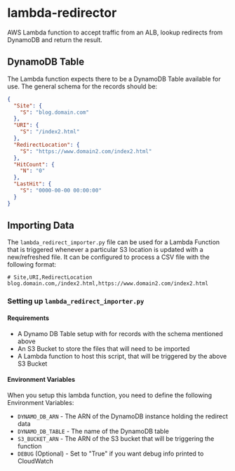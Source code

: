 # lambda-redirector

AWS Lambda function to accept traffic from an ALB, lookup redirects from DynamoDB and return the result.

## DynamoDB Table

The Lambda function expects there to be a DynamoDB Table available for use. The general schema for the records should be:

```json
{
  "Site": {
    "S": "blog.domain.com"
  },
  "URI": {
    "S": "/index2.html"
  },
  "RedirectLocation": {
    "S": "https://www.domain2.com/index2.html"
  },
  "HitCount": {
    "N": "0"
  },
  "LastHit": {
    "S": "0000-00-00 00:00:00"
  }
}
```

## Importing Data

The `lambda_redirect_importer.py` file can be used for a Lambda Function that is triggered whenever a particular S3 location is updated with a new/refreshed file. It can be configured to process a CSV file with the following format:

```csv
# Site,URI,RedirectLocation
blog.domain.com,/index2.html,https://www.domain2.com/index2.html
```

### Setting up `lambda_redirect_importer.py`

#### Requirements

- A Dynamo DB Table setup with for records with the schema mentioned above
- An S3 Bucket to store the files that will need to be imported
- A Lambda function to host this script, that will be triggered by the above S3 Bucket

#### Environment Variables

When you setup this lambda function, you need to define the following Environment Variables:

- `DYNAMO_DB_ARN` - The ARN of the DynamoDB instance holding the redirect data
- `DYNAMO_DB_TABLE` - The name of the DynamoDB table
- `S3_BUCKET_ARN` - The ARN of the S3 bucket that will be triggering the function
- `DEBUG` (Optional) - Set to "True" if you want debug info printed to CloudWatch
